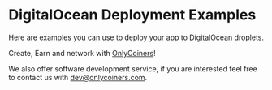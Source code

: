 [OnlyCoiners]: https://www.onlycoiners.com
[OnlyCoiners Email]: mailto:dev@onlycoiners.com
[DigitalOcean]: https://m.do.co/c/e0d6be6820ed

# DigitalOcean Deployment Examples

Here are examples you can use to deploy your app to [DigitalOcean] droplets.

Create, Earn and network with [OnlyCoiners]! 

We also offer software development service, if you are interested feel free to contact us with [dev@onlycoiners.com][OnlyCoiners Email].
